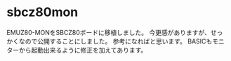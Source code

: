 # sbcz80mon
EMUZ80-MONをSBCZ80ボードに移植しました。
今更感がありますが、せっかくなので公開することにしました。
参考になればと思います。
BASICもモニターから起動出来るように修正を加えてあります。
